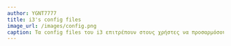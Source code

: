 ```yaml
---
author: YGNT7777
title: i3's config files
image_url: /images/config.png
caption: Τα config files του i3 επιτρέπουν στους χρήστες να προσαρμόσουν την εμφάνιση και τη λειτουργικότητα του περιβάλλοντος εργασίας τους, προσφέροντας δυνατότητες όπως η ρύθμιση συντομεύσεων πληκτρολογίου, η επιλογή θεμάτων και η διαχείριση παραθύρων.
---
```

